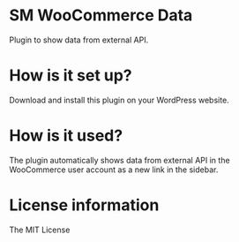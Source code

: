 # SM WooCommerce Data
Plugin to show data from external API.

# How is it set up?
Download and install this plugin on your WordPress website.

# How is it used?
The plugin automatically shows data from external API in the WooCommerce user account as a new link in the sidebar.

# License information
The MIT License